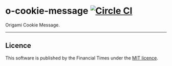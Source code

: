 o-cookie-message [![Circle CI](https://circleci.com/gh/Financial-Times/o-cookie-message/tree/master.svg?style=svg)](https://circleci.com/gh/Financial-Times/o-cookie-message/tree/master)
=================

Origami Cookie Message.

----

## Licence

This software is published by the Financial Times under the [MIT licence](http://opensource.org/licenses/MIT).
